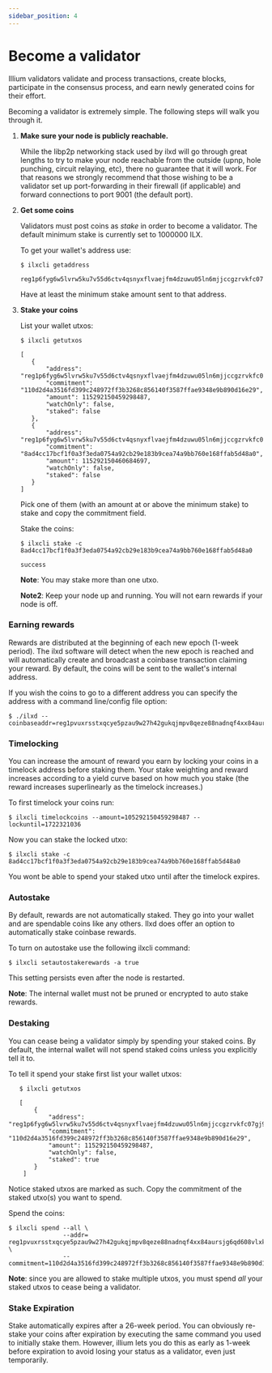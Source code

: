 ```yaml
---
sidebar_position: 4
---
```


# Become a validator

Illium validators validate and process transactions, create blocks, participate in the consensus process, and earn newly
generated coins for their effort. 

Becoming a validator is extremely simple. The following steps will walk you through it.

1. **Make sure your node is publicly reachable.**

    While the libp2p networking stack used by ilxd will go through great lengths to try to make your node reachable from the
    outside (upnp, hole punching, circuit relaying, etc), there no guarantee that it will work. For that reasons we strongly
    recommend that those wishing to be a validator set up port-forwarding in their firewall (if applicable) and forward connections
    to port 9001 (the default port).
2. **Get some coins**
    
    Validators must post coins as *stake* in order to become a validator. The default minimum stake is currently set
    to 1000000 ILX. 

    To get your wallet's address use:
    ```
   $ ilxcli getaddress
   
   reg1p6fyg6w5lvrw5ku7v55d6ctv4qsnyxflvaejfm4dzuwu05ln6mjjccgzrvkfc07gj90xrz9j499ma4348jq2h2zh5tgrn0tkpfdqfqqqcnxz3q
    ```
    
    Have at least the minimum stake amount sent to that address.

3. **Stake your coins**
    
    List your wallet utxos:
    ```
   $ ilxcli getutxos
   
   [
       {
           "address": "reg1p6fyg6w5lvrw5ku7v55d6ctv4qsnyxflvaejfm4dzuwu05ln6mjjccgzrvkfc07gj90xrz9j499ma4348jq2h2zh5tgrn0tkpfdqfqqqcnxz3q",
           "commitment": "110d2d4a3516fd399c248972ff3b3268c856140f3587ffae9348e9b890d16e29",
           "amount": 115292150459298487,
           "watchOnly": false,
           "staked": false
       },
       {
           "address": "reg1p6fyg6w5lvrw5ku7v55d6ctv4qsnyxflvaejfm4dzuwu05ln6mjjccgzrvkfc07gj90xrz9j499ma4348jq2h2zh5tgrn0tkpfdqfqqqcnxz3q",
           "commitment": "8ad4cc17bcf1f0a3f3eda0754a92cb29e183b9cea74a9bb760e168ffab5d48a0",
           "amount": 115292150460684697,
           "watchOnly": false,
           "staked": false
       }
    ]
   ```
   
    Pick one of them (with an amount at or above the minimum stake) to stake and copy the commitment field.

    Stake the coins:
    ```
   $ ilxcli stake -c 8ad4cc17bcf1f0a3f3eda0754a92cb29e183b9cea74a9bb760e168ffab5d48a0
   
   success
   ```
   
    **Note**: You may stake more than one utxo.

    **Note2**: Keep your node up and running. You will not earn rewards if your node is off.
   
### Earning rewards

Rewards are distributed at the beginning of each new epoch (1-week period). The ilxd software will detect when the 
new epoch is reached and will automatically create and broadcast a coinbase transaction claiming your reward. By default,
the coins will be sent to the wallet's internal address. 

If you wish the coins to go to a different address you can specify the address with a command line/config file option:

```
$ ./ilxd --coinbaseaddr=reg1pvuxrsstxqcye5pzau9w27h42gukqjmpv8qeze88nadnqf4xx84aursjg6qd608vlxkcrda7zyzmuhwyzxu5q6j5s48htc60q065fu5cdvhnq9
```

### Timelocking

You can increase the amount of reward you earn by locking your coins in a timelock address before staking them. Your stake
weighting and reward increases according to a yield curve based on how much you stake (the reward increases superlinearly as
the timelock increases.)

To first timelock your coins run:
```
$ ilxcli timelockcoins --amount=105292150459298487 --lockuntil=1722321036
```

Now you can stake the locked utxo:
```
$ ilxcli stake -c 8ad4cc17bcf1f0a3f3eda0754a92cb29e183b9cea74a9bb760e168ffab5d48a0
```

You wont be able to spend your staked utxo until after the timelock expires.

### Autostake

By default, rewards are not automatically staked. They go into your wallet and are spendable coins like any others. Ilxd
does offer an option to automatically stake coinbase rewards.

To turn on autostake use the following ilxcli command:
```
$ ilxcli setautostakerewards -a true
```

This setting persists even after the node is restarted.

**Note**: The internal wallet must not be pruned or encrypted to auto stake rewards.

### Destaking

You can cease being a validator simply by spending your staked coins. By default, the internal wallet will not spend staked
coins unless you explicitly tell it to.

To tell it spend your stake first list your wallet utxos:
```
   $ ilxcli getutxos
   
   [
       {
           "address": "reg1p6fyg6w5lvrw5ku7v55d6ctv4qsnyxflvaejfm4dzuwu05ln6mjjccgzrvkfc07gj90xrz9j499ma4348jq2h2zh5tgrn0tkpfdqfqqqcnxz3q",
           "commitment": "110d2d4a3516fd399c248972ff3b3268c856140f3587ffae9348e9b890d16e29",
           "amount": 115292150459298487,
           "watchOnly": false,
           "staked": true
       }
    ]
   ```

Notice staked utxos are marked as such. Copy the commitment of the staked utxo(s) you want to spend.

Spend the coins:

```
$ ilxcli spend --all \
               --addr= reg1pvuxrsstxqcye5pzau9w27h42gukqjmpv8qeze88nadnqf4xx84aursjg6qd608vlxkcrda7zyzmuhwyzxu5q6j5s48htc60q065fu5cdvhnq9 \
               --commitment=110d2d4a3516fd399c248972ff3b3268c856140f3587ffae9348e9b890d16e29
```

**Note**: since you are allowed to stake multiple utxos, you must spend *all* your staked utxos to cease being a validator.

### Stake Expiration
Stake automatically expires after a 26-week period. You can obviously re-stake your coins after expiration by executing the
same command you used to initially stake them. However, illium lets you do this as early as 1-week before expiration to avoid
losing your status as a validator, even just temporarily.
